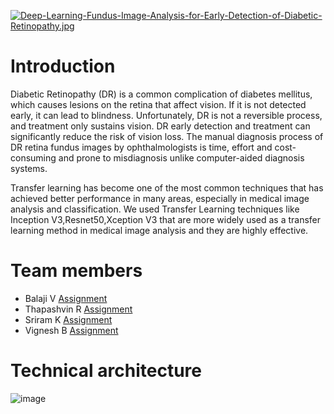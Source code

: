 [![Deep-Learning-Fundus-Image-Analysis-for-Early-Detection-of-Diabetic-Retinopathy.jpg](https://i.postimg.cc/fTZfD5wR/Deep-Learning-Fundus-Image-Analysis-for-Early-Detection-of-Diabetic-Retinopathy.jpg)](https://postimg.cc/8sK6bRJ2)

# Introduction
Diabetic Retinopathy (DR) is a common complication of diabetes mellitus, which causes lesions on the retina that affect vision. If it is not detected early, it can lead to blindness. Unfortunately, DR is not a reversible process, and treatment only sustains vision. DR early detection and treatment can significantly reduce the risk of vision loss. The manual diagnosis process of DR retina fundus images by ophthalmologists is time, effort and cost-consuming and prone to misdiagnosis unlike computer-aided diagnosis systems. 


Transfer learning has become one of the most common techniques that has achieved better performance in many areas, especially in medical image analysis and classification. We used Transfer Learning techniques like Inception V3,Resnet50,Xception V3 that are more widely used as a transfer learning method in medical image analysis and they are highly effective.

# Team members
- Balaji V [Assignment](https://github.com/IBM-EPBL/IBM-Project-13348-1659516930/tree/main/Assesments/Team%20Lead)
- Thapashvin R [Assignment](https://github.com/IBM-EPBL/IBM-Project-13348-1659516930/tree/main/Assesments/M1%20Lead)
- Sriram K [Assignment](https://github.com/IBM-EPBL/IBM-Project-13348-1659516930/tree/main/Assesments/M2%20Lead)
- Vignesh B [Assignment](https://github.com/IBM-EPBL/IBM-Project-13348-1659516930/tree/main/Assesments/M3%20Lead)

# Technical architecture
![image](https://user-images.githubusercontent.com/66261589/190598063-d6160702-5be1-43a8-915c-2510a51d4ef9.png)
